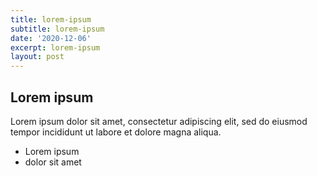 ```yaml
---
title: lorem-ipsum
subtitle: lorem-ipsum
date: '2020-12-06'
excerpt: lorem-ipsum
layout: post
---
```

## Lorem ipsum
Lorem ipsum dolor sit amet, consectetur adipiscing elit, sed do eiusmod tempor incididunt ut labore et dolore magna aliqua.
- Lorem ipsum
- dolor sit amet